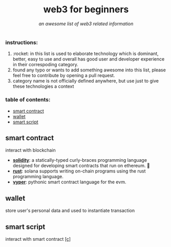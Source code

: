 <div align="center">
    <h1>web3 for beginners</h1>
    <i>an awesome list of web3 related information</i>
</div>
<br />

### instructions:

<ol>
  <li id="a">:rocket: in this list is used to elaborate technology which is dominant, better, easy to use and overall has good user and developer experience in their correspoding category.</li>
  <li id="b">found any typo or wants to add something awesome into this list, please feel free to contribute by opening a pull request.</li>
  <li id="c">category name is not officially defined anywhere, but use just to give these technologies a context</li>
</ol>

### table of contents:
- [smart contract](#smart-contract)
- [wallet](#wallet)
- [smart script](#smart-script)

## smart contract
interact with blockchain

+ **[solidity](https://soliditylang.org)**: a statically-typed curly-braces programming language designed for developing smart contracts that run on ethereum. :rocket:
+ **[rust](https://docs.solana.com/developing/on-chain-programs/developing-rust)**: solana supports writing on-chain programs using the rust programming language.
+ **[vyper](https://github.com/vyperlang/vyper)**: pythonic smart contract language for the evm.

## wallet
store user's personal data and used to instantiate transaction


## smart script
interact with smart contract [[c]](#c)